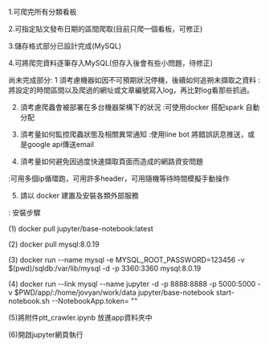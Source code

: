 1.可爬完所有分類看板

2.可指定貼文發布日期的區間爬取(目前只爬一個看板，可修正)

3.儲存格式部分已設計完成(MySQL)

4.可將爬完資料逐筆存入MySQL(但存入後會有些小問題，待修正)


尚未完成部分:
 1 須考慮機器如因不可預期狀況停機，後續如何追朔未擷取之資料
  : 將設定的時間區間以及爬過的網址或文章編號寫入log，再比對log看那些抓過。

 2. 須考慮爬蟲會被部署在多台機器架構下的狀況
 :可使用docker 搭配spark 自動分配

 3. 須考量如何監控爬蟲狀態及相關異常通知
 :使用line bot 將錯誤訊息推送，或是google api傳送email

 4. 須考量如何避免因過度快速擷取⾴⾯⽽造成的網路資安問題
 
 :可用多個ip循環跑，可用許多header，可用隨機等待時間模擬手動操作

 5.  請以 docker 建置及安裝各類外部服務
 
 : 安裝步驟
 
(1)  docker pull jupyter/base-notebook:latest

(2)  docker pull mysql:8.0.19

(3)  docker run --name mysql -e MYSQL_ROOT_PASSWORD=123456 -v $(pwd)/sqldb:/var/lib/mysql -d -p 3360:3360 mysql:8.0.19

(4)  docker run --link mysql --name jupyter -d -p 8888:8888 -p 5000:5000 -v $PWD/app/:/home/jovyan/work/data jupyter/base-notebook start-notebook.sh --NotebookApp.token= ""

(5)將附件ptt_crawler.ipynb 放進app資料夾中

(6)開啟jupyter網頁執行
